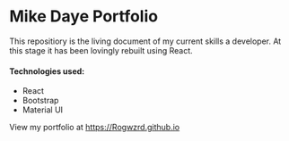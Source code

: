 # Mike Daye Portfolio

This repositiory is the living document of my current skills a developer. At this stage it has been lovingly rebuilt using React.

#### Technologies used:

* React
* Bootstrap
* Material UI

View my portfolio at https://Rogwzrd.github.io
